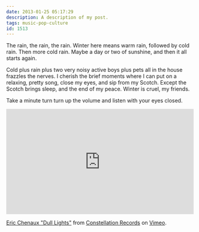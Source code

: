 ```yaml
---
date: 2013-01-25 05:17:29
description: A description of my post.
tags: music-pop-culture
id: 1513
---
```

The rain, the rain, the rain.  Winter here means warm rain, followed by cold rain.  Then more cold rain.  Maybe a day or two of sunshine, and then it all starts again. 

Cold plus rain plus two very noisy active boys plus pets all in the house frazzles the nerves.  I cherish the brief moments where I can put on a relaxing, pretty song, close my eyes, and sip from my Scotch.  Except the Scotch brings sleep, and the end of my peace.  Winter is cruel, my friends.
<!--more-->
Take a minute turn turn up the volume and listen with your eyes closed.   

<iframe src="http://player.vimeo.com/video/36366063" width="500" height="281" frameborder="0" webkitAllowFullScreen mozallowfullscreen allowFullScreen></iframe> <p><a href="http://vimeo.com/36366063">Eric Chenaux "Dull Lights"</a> from <a href="http://vimeo.com/cstrecords">Constellation Records</a> on <a href="http://vimeo.com">Vimeo</a>.</p>